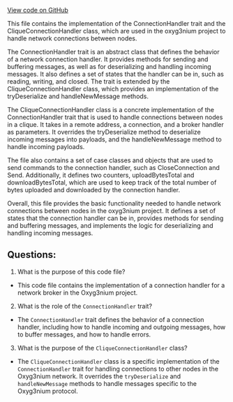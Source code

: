 [View code on GitHub](https://github.com/oxyg3nium/oxyg3nium/flow/src/main/scala/org/oxyg3nium/flow/network/broker/ConnectionHandler.scala)

This file contains the implementation of the ConnectionHandler trait and the CliqueConnectionHandler class, which are used in the oxyg3nium project to handle network connections between nodes. 

The ConnectionHandler trait is an abstract class that defines the behavior of a network connection handler. It provides methods for sending and buffering messages, as well as for deserializing and handling incoming messages. It also defines a set of states that the handler can be in, such as reading, writing, and closed. The trait is extended by the CliqueConnectionHandler class, which provides an implementation of the tryDeserialize and handleNewMessage methods. 

The CliqueConnectionHandler class is a concrete implementation of the ConnectionHandler trait that is used to handle connections between nodes in a clique. It takes in a remote address, a connection, and a broker handler as parameters. It overrides the tryDeserialize method to deserialize incoming messages into payloads, and the handleNewMessage method to handle incoming payloads. 

The file also contains a set of case classes and objects that are used to send commands to the connection handler, such as CloseConnection and Send. Additionally, it defines two counters, uploadBytesTotal and downloadBytesTotal, which are used to keep track of the total number of bytes uploaded and downloaded by the connection handler. 

Overall, this file provides the basic functionality needed to handle network connections between nodes in the oxyg3nium project. It defines a set of states that the connection handler can be in, provides methods for sending and buffering messages, and implements the logic for deserializing and handling incoming messages.
## Questions: 
 1. What is the purpose of this code file?
- This code file contains the implementation of a connection handler for a network broker in the Oxyg3nium project.

2. What is the role of the `ConnectionHandler` trait?
- The `ConnectionHandler` trait defines the behavior of a connection handler, including how to handle incoming and outgoing messages, how to buffer messages, and how to handle errors.

3. What is the purpose of the `CliqueConnectionHandler` class?
- The `CliqueConnectionHandler` class is a specific implementation of the `ConnectionHandler` trait for handling connections to other nodes in the Oxyg3nium network. It overrides the `tryDeserialize` and `handleNewMessage` methods to handle messages specific to the Oxyg3nium protocol.